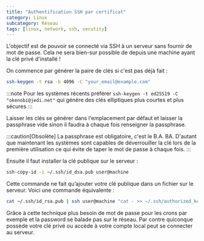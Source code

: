 ```yaml
---
title: "Authentification SSH par certificat"
category: Linux
subcategory: Réseau
tags: [linux, network, ssh, secutity]
---
```

L'objectif est de pouvoir se connecté via SSH à un serveur sans fournir de mot de passe. 
Cela ne sera bien-sur possible de depuis une machine ayant la clé privé d'installé !

On commence par générer la paire de clés si c'est pas déjà fait :

``` bash
ssh-keygen -t rsa -b 4096 -C "your_email@example.com"
```

:::note
Pour les systèmes récents préférer `ssh-keygen -t ed25519 -C "okenobi@jedi.net"` qui génère des clés elliptiques plus courtes et plus sécures
:::

Laisser les clés se générer dans l'emplacement par défaut et laisser la passphrase vide sinon 
il faudra à chaque fois renseigner la passphrase.

:::caution[Obsolète]
La passphrase est obligatoire, c'est le B.A. BA. D'autant que maintenant les systèmes sont capables de déverrouiller la clé lors de la première utilisation ce qui évite de taper le mot de passe à chaque fois.
:::

Ensuite il faut installer la clé publique sur le serveur :

``` bash
ssh-copy-id -i ~/.ssh/id_dsa.pub user@machine
```

Cette commande ne fait qu’ajouter votre clé publique dans un fichier sur le serveur. Voici une commande équivalente :

``` bash
cat ~/.ssh/id_rsa.pub | ssh user@machine "cat - >> ~/.ssh/authorized_keys"
```

Grâce à cette technique plus besoin de mot de passe pour les crons par exemple et la password se 
balade pas sur le réseau. Par contre quiconque possède votre clé privé ou accède à votre compte 
local peut se connecter au serveur.
